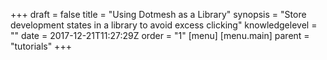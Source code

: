 +++
draft = false
title = "Using Dotmesh as a Library"
synopsis = "Store development states in a library to avoid excess clicking"
knowledgelevel = ""
date = 2017-12-21T11:27:29Z
order = "1"
[menu]
  [menu.main]
    parent = "tutorials"
+++
